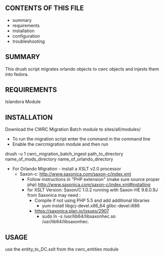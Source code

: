 
CONTENTS OF THIS FILE
---------------------

 * summary
 * requirements
 * installation
 * configuration
 * troubleshooting

SUMMARY
-------

This drush script migrates orlando objects to cwrc objects and injests them into fedora.


REQUIREMENTS
------------

Islandora Module

INSTALLATION
------------

Download the CWRC Migration Batch module to sites/all/modules/

* To run the migration script enter the command in the command line
* Enable the cwrcmigration module and then run 

drush -u 1 cwrc_migration_batch_ingest path_to_directory name_of_mods_directory name_of_orlando_directory

* For Orlando Migration - install a XSLT v2.0 processor
  * Saxon-c: http://www.saxonica.com/saxon-c/index.xml
    * Follow instructions in "PHP extension" (make sure source proper php)
        http://www.saxonica.com/saxon-c/index.xml#installing
    * for XSLT Version: Saxon/C 1.0.2 running with Saxon-HE 9.6.0.9J from Saxonica may need :
      * Compile if not using PHP 5.5 and add additional libraries
        * yum install libgcj-devel.x86_64 glibc-devel.i686
      * https://saxonica.plan.io/issues/2907
        * sudo ln -s /usr/lib64/libsaxonhec.so /usr/lib64/libsaxonhec.
     


USAGE
-----

use the entity_to_DC.xslt from the cwrc_entities module

